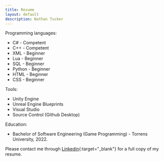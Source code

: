 ```yaml
---
title: Resume
layout: default
description: Nathan Tucker
---
```


Programming languages:  
* C# - Competent
* C++ - Competent 
* XML - Beginner
* Lua - Beginner
* SQL - Beginner
* Python - Beginner
* HTML - Beginner
* CSS - Beginner

Tools:
* Unity Engine
* Unreal Engine Blueprints
* Visual Studio
* Source Control (Github Desktop)

Education:
* Bachelor of Software Engineering (Game Programming) - Torrens University, 2022.

Please contact me through [Linkedin](https://www.linkedin.com/in/nathan-tucker-3613a4227/){:target="_blank"} for a full copy of my resume.  
